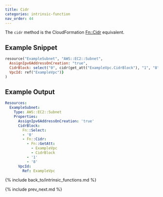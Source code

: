 ```yaml
---
title: Cidr
categories: intrinsic-function
nav_order: 44
---
```


The `cidr` method is the CloudFormation [Fn::Cidr](https://docs.aws.amazon.com/AWSCloudFormation/latest/UserGuide/intrinsic-function-reference-cidr.html) equivalent.

## Example Snippet

```ruby
resource("ExampleSubnet", "AWS::EC2::Subnet",
  AssignIpv6AddressOnCreation: "true",
  CidrBlock: select("0", cidr(get_att("ExampleVpc.CidrBlock"), "1", "8")),
  VpcId: ref("ExampleVpc")}
)
```

## Example Output

```yaml
Resources:
  ExampleSubnet:
    Type: AWS::EC2::Subnet
    Properties:
      AssignIpv6AddressOnCreation: 'true'
      CidrBlock:
        Fn::Select:
        - '0'
        - Fn::Cidr:
          - Fn::GetAtt:
            - ExampleVpc
            - CidrBlock
          - '1'
          - '8'
      VpcId:
        Ref: ExampleVpc
```

{% include back_to/intrinsic_functions.md %}

{% include prev_next.md %}
